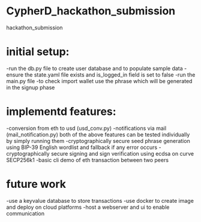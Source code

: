 # CypherD_hackathon_submission
hackathon_submission
# initial setup:
-run the db.py file to create user database and to populate sample data
-ensure the state.yaml file exists and is_logged_in field is set to false
-run the main.py file
-to check import wallet use the phrase which will be generated in the signup phase
# implementd features:
-conversion from eth to usd (usd_conv.py)
-notifications via mail (mail_notification.py)
both of the above features can be tested individually by simply running them
-cryptographically secure seed phrase generation using BIP-39 English wordlist and fallback if any error occurs
-cryptographically secure signing and sign verification using ecdsa on curve SECP256k1
-basic cli demo of eth transaction between two peers
# future work
-use a keyvalue database to store transactions
-use docker to create image and deploy on cloud platforms
-host a webserver and ui to enable communication
